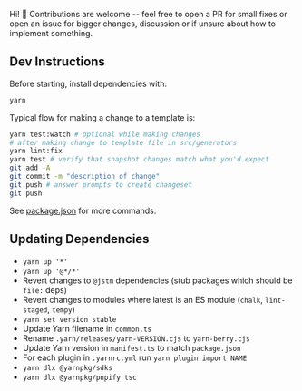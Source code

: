 Hi! 👋 Contributions are welcome -- feel free to open a PR for small fixes or open an issue for bigger changes, discussion or if unsure about how to implement something.

## Dev Instructions

Before starting, install dependencies with:

```sh
yarn
```

Typical flow for making a change to a template is:

```sh
yarn test:watch # optional while making changes
# after making change to template file in src/generators
yarn lint:fix
yarn test # verify that snapshot changes match what you'd expect
git add -A
git commit -m "description of change"
git push # answer prompts to create changeset
git push
```

See [package.json](./package.json) for more commands.

## Updating Dependencies

- `yarn up '*'`
- `yarn up '@*/*'`
- Revert changes to `@jstm` dependencies (stub packages which should be `file:` deps)
- Revert changes to modules where latest is an ES module (`chalk`, `lint-staged`, `tempy`)
- `yarn set version stable`
- Update Yarn filename in `common.ts`
- Rename `.yarn/releases/yarn-VERSION.cjs` to `yarn-berry.cjs`
- Update Yarn version in `manifest.ts` to match `package.json`
- For each plugin in `.yarnrc.yml` run `yarn plugin import NAME`
- `yarn dlx @yarnpkg/sdks`
- `yarn dlx @yarnpkg/pnpify tsc`
